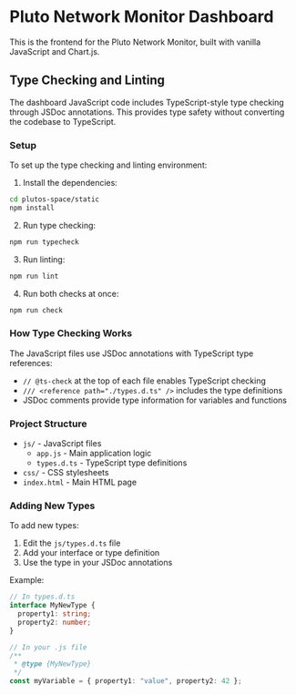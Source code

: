 # Pluto Network Monitor Dashboard

This is the frontend for the Pluto Network Monitor, built with vanilla JavaScript and Chart.js.

## Type Checking and Linting

The dashboard JavaScript code includes TypeScript-style type checking through JSDoc annotations. This provides type safety without converting the codebase to TypeScript.

### Setup

To set up the type checking and linting environment:

1. Install the dependencies:

```bash
cd plutos-space/static
npm install
```

2. Run type checking:

```bash
npm run typecheck
```

3. Run linting:

```bash
npm run lint
```

4. Run both checks at once:

```bash
npm run check
```

### How Type Checking Works

The JavaScript files use JSDoc annotations with TypeScript type references:

- `// @ts-check` at the top of each file enables TypeScript checking
- `/// <reference path="./types.d.ts" />` includes the type definitions
- JSDoc comments provide type information for variables and functions

### Project Structure

- `js/` - JavaScript files
  - `app.js` - Main application logic
  - `types.d.ts` - TypeScript type definitions
- `css/` - CSS stylesheets
- `index.html` - Main HTML page

### Adding New Types

To add new types:

1. Edit the `js/types.d.ts` file
2. Add your interface or type definition
3. Use the type in your JSDoc annotations

Example:

```typescript
// In types.d.ts
interface MyNewType {
  property1: string;
  property2: number;
}

// In your .js file
/**
 * @type {MyNewType}
 */
const myVariable = { property1: "value", property2: 42 };
``` 